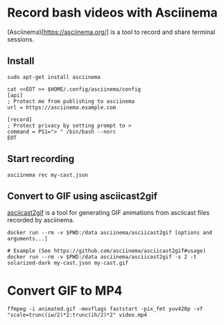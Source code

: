 # Record bash videos with Asciinema

(Asciinema)[https://asciinema.org/] is a tool to record and share terminal sessions.

## Install

```
sudo apt-get install asciinema

cat <<EOT >> $HOME/.config/asciinema/config
[api]
; Protect me from publishing to asciinema
url = https://asciinema.example.com

[record]
; Protect privacy by setting prompt to >
command = PS1="> " /bin/bash --norc
EOT
```

## Start recording

```
asciinema rec my-cast.json
```

## Convert to GIF using asciicast2gif

[asciicast2gif](https://github.com/asciinema/asciicast2gif) is a tool for generating GIF animations from asciicast files recorded by asciinema.

```
docker run --rm -v $PWD:/data asciinema/asciicast2gif [options and arguments...]

# Example (See https://github.com/asciinema/asciicast2gif#usage)
docker run --rm -v $PWD:/data asciinema/asciicast2gif -s 2 -t solarized-dark my-cast.json my-cast.gif
```

# Convert GIF to MP4

```
ffmpeg -i animated.gif -movflags faststart -pix_fmt yuv420p -vf "scale=trunc(iw/2)*2:trunc(ih/2)*2" video.mp4
```

